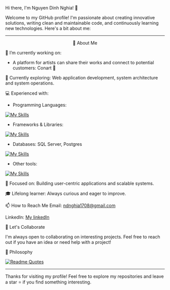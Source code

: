 Hi there, I'm Nguyen Dinh Nghia! 👋

Welcome to my GitHub profile! I'm passionate about creating innovative solutions, writing clean and maintainable code, and continuously learning new technologies. Here's a bit about me:

***

<div align="center">🚀 About Me</div>

🔭 I’m currently working on:

  - A platform for artists can share their works and connect to potential customers: Conart 🎨

🌱 Currently exploring: Web application development, system architecture and system operations.

💻 Experienced with:

- Programming Languages:

[![My Skills](https://skillicons.dev/icons?i=cs,go,kotlin,java,c,cpp,py,js)](https://skillicons.dev)
- Frameworks & Libraries:

[![My Skills](https://skillicons.dev/icons?i=dotnet,spring,hibernate,nextjs,jquery,fastapi)](https://skillicons.dev)
- Databases: SQL Server, Postgres

[![My Skills](https://skillicons.dev/icons?i=postgres)](https://skillicons.dev)
- Other tools:

[![My Skills](https://skillicons.dev/icons?i=git,github,gitlab,docker,firebase,androidstudio)](https://skillicons.dev)

🎯 Focused on: Building user-centric applications and scalable systems.

🎓 Lifelong learner: Always curious and eager to improve.

📫 How to Reach Me
Email: ndnghia1708@gmail.com

LinkedIn: [My linkedIn](https://www.linkedin.com/in/ngh%C4%A9a-nguy%E1%BB%85n-993715224/)

🤝 Let's Collaborate

I'm always open to collaborating on interesting projects. Feel free to reach out if you have an idea or need help with a project!

📝 Philosophy

[![Readme Quotes](https://quotes-github-readme.vercel.app/api?type=horizontal&theme=dark&quote=When+you+are+free,+look+busy.&author=Me)](https://github.com/piyushsuthar/github-readme-quotes)

***

Thanks for visiting my profile! Feel free to explore my repositories and leave a star ⭐ if you find something interesting.
